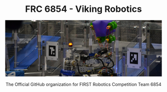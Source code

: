 <p align="center">
    <h1 align="center">FRC 6854 - Viking Robotics</h1>
</p>

![Our 2023 Robot](picture.png "Freebird")


<p align="center">
    The Official GitHub organization for FIRST Robotics Competition Team 6854
</p>